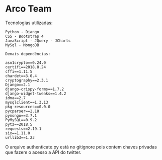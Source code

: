 # Arco Team

Tecnologias utilizadas:

```
Python - Django
CSS - Bootstrap 4
JavaScript - JQuery - JCharts
MySql - MongoDB

Demais dependências:

asn1crypto==0.24.0
certifi==2018.8.24
cffi==1.11.5
chardet==3.0.4
cryptography==2.3.1
Django==2.1
django-crispy-forms==1.7.2
django-widget-tweaks==1.4.2
idna==2.7
mysqlclient==1.3.13
pkg-resources==0.0.0
pycparser==2.18
pymongo==3.7.1
PyMySQL==0.9.2
pytz==2018.5
requests==2.19.1
six==1.11.0
urllib3==1.23
```
O arquivo authenticate.py está no gitignore pois contem chaves privadas que fazem o acesso a API do twitter.
